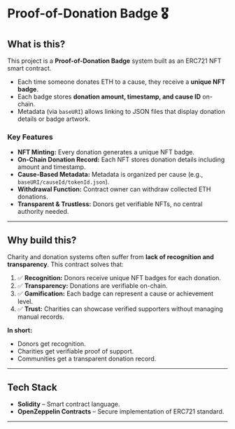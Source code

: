 # Proof-of-Donation Badge 🎖️

## What is this?

This project is a **Proof-of-Donation Badge** system built as an ERC721 NFT smart contract.

- Each time someone donates ETH to a cause, they receive a **unique NFT badge**.
- Each badge stores **donation amount, timestamp, and cause ID** on-chain.
- Metadata (via `baseURI`) allows linking to JSON files that display donation details or badge artwork.

### Key Features

- **NFT Minting:** Every donation generates a unique NFT badge.
- **On-Chain Donation Record:** Each NFT stores donation details including amount and timestamp.
- **Cause-Based Metadata:** Metadata is organized per cause (e.g., `baseURI/causeId/tokenId.json`).
- **Withdrawal Function:** Contract owner can withdraw collected ETH donations.
- **Transparent & Trustless:** Donors get verifiable NFTs, no central authority needed.

---

## Why build this?

Charity and donation systems often suffer from **lack of recognition and transparency**. This contract solves that:

1. ✅ **Recognition:** Donors receive unique NFT badges for each donation.
2. ✅ **Transparency:** Donations are verifiable on-chain.
3. ✅ **Gamification:** Each badge can represent a cause or achievement level.
4. ✅ **Trust:** Charities can showcase verified supporters without managing manual records.

**In short:**

- Donors get recognition.
- Charities get verifiable proof of support.
- Communities get a transparent donation record.

---

## Tech Stack

- **Solidity** – Smart contract language.
- **OpenZeppelin Contracts** – Secure implementation of ERC721 standard.

---
